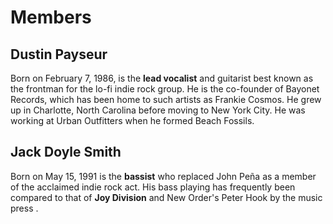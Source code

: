 # Members 

## Dustin Payseur
Born on February 7, 1986, is the **lead vocalist** and guitarist best known as the frontman for the lo-fi indie rock group. He is the co-founder of Bayonet Records, which has been home to such artists as Frankie Cosmos.
He grew up in Charlotte, North Carolina before moving to New York City. He was working at Urban Outfitters when he formed Beach Fossils. 

## Jack Doyle Smith
Born on May 15, 1991 is the **bassist** who replaced John Peña as a member of the acclaimed indie rock act. His bass playing has frequently been compared to that of **Joy Division** and New Order's Peter Hook by the music press .  



